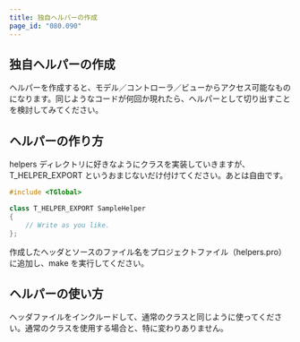 ```yaml
---
title: 独自ヘルパーの作成
page_id: "080.090"
---
```


## 独自ヘルパーの作成

ヘルパーを作成すると、モデル／コントローラ／ビューからアクセス可能なものになります。同じようなコードが何回か現れたら、ヘルパーとして切り出すことを検討してみてください。

## ヘルパーの作り方

helpers ディレクトリに好きなようにクラスを実装していきますが、T_HELPER_EXPORT というおまじないだけ付けてください。あとは自由です。

```c++
#include <TGlobal>

class T_HELPER_EXPORT SampleHelper
{
    // Write as you like.
};
```

作成したヘッダとソースのファイル名をプロジェクトファイル（helpers.pro）に追加し、make を実行してください。

## ヘルパーの使い方

ヘッダファイルをインクルードして、通常のクラスと同じように使ってください。通常のクラスを使用する場合と、特に変わりありません。